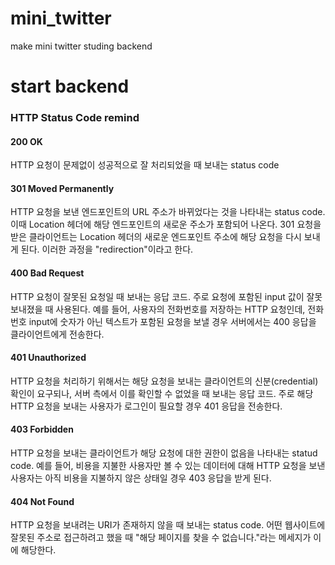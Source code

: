 # mini_twitter
make mini twitter studing backend

# start backend

### HTTP Status Code remind

#### 200 OK

HTTP 요청이 문제없이 성공적으로 잘 처리되었을 때 보내는 status code

#### 301 Moved Permanently

HTTP 요청을 보낸 엔드포인트의 URL 주소가 바뀌었다는 것을 나타내는 status code.
이때 Location 헤더에 해당 엔드포인트의 새로운 주소가 포함되어 나온다.
301 요청을 받은 클라이언트는 Location 헤더의 새로운 엔드포인트 주소에 해당 요청을 다시 보내게 된다. 이러한 과정을 "redirection"이라고 한다.

#### 400 Bad Request

HTTP 요청이 잘못된 요청일 때 보내는 응답 코드.
주로 요청에 포함된 input 값이 잘못 보내졌을 때 사용된다.
예를 들어, 사용자의 전화번호를 저장하는 HTTP 요청인데, 전화번호 input에 숫자가 아닌 텍스트가 포함된 요청을 보낼 경우 서버에서는 400 응답을 클라이언트에게 전송한다.

#### 401 Unauthorized

HTTP 요청을 처리하기 위해서는 해당 요청을 보내는 클라이언트의 신분(credential) 확인이 요구되나, 서버 측에서 이를 확인할 수 없었을 때 보내는 응답 코드.
주로 해당 HTTP 요청을 보내는 사용자가 로그인이 필요할 경우 401 응답을 전송한다.

#### 403 Forbidden

HTTP 요청을 보내는 클라이언트가 해당 요청에 대한 권한이 없음을 나타내는 statud code. 예를 들어, 비용을 지불한 사용자만 볼 수 있는 데이터에 대해 HTTP 요청을 보낸 사용자는 아직 비용을 지불하지 않은 상태일 경우 403 응답을 받게 된다.

#### 404 Not Found

HTTP 요청을 보내려는 URI가 존재하지 않을 때 보내는 status code. 어떤 웹사이트에 잘못된 주소로 접근하려고 했을 때 "해당 페이지를 찾을 수 없습니다."라는 메세지가 이에 해당한다.

#
